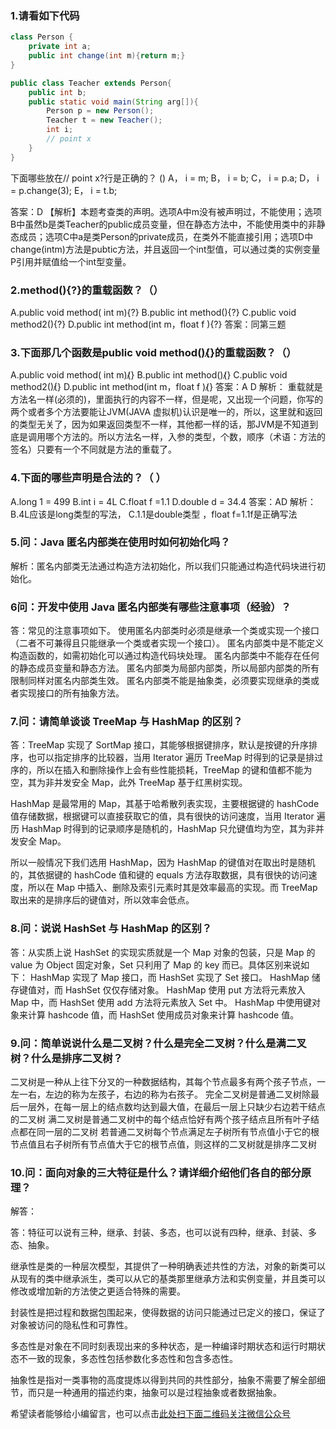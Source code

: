 ### 1.请看如下代码 
```java
class Person { 
	private int a;
	public int change(int m){return m;} 
}

public class Teacher extends Person{ 
	public int b;
	public static void main(String arg[]){ 
		Person p = new Person(); 
		Teacher t = new Teacher(); 
		int i; 
		// point x 
	}
}
```
下面哪些放在// point x?行是正确的？ ()
A， i = m; 
B， i = b; 
C， i = p.a; 
D， i = p.change(3); 
E， i = t.b;

答案：D
【解析】本题考查类的声明。选项A中m没有被声明过，不能使用；选项B中虽然b是类Teacher的public成员变量，但在静态方法中，不能使用类中的非静态成员；选项C中a是类Person的private成员，在类外不能直接引用；选项D中change(intm)方法是pubtic方法，并且返回一个int型值，可以通过类的实例变量P引用并赋值给一个int型变量。

### 2.method(){?}的重载函数？（）
A.public void method( int m){?}
B.public int method(){?}
C.public void method2(){?}
D.public int method(int m，float f ){?}
答案：同第三题

### 3.下面那几个函数是public void method(){̷}的重载函数？（）
A.public void method( int m){̷}
B.public int method(){̷}
C.public void method2(){̷}
D.public int method(int m，float f ){̷}
答案：A D
解析：
重载就是方法名一样(必须的)，里面执行的内容不一样，但是呢，又出现一个问题，你写的两个或者多个方法要能让JVM(JAVA 虚拟机)认识是唯一的，所以，这里就和返回的类型无关了，因为如果返回类型不一样，其他都一样的话，那JVM是不知道到底是调用哪个方法的。所以方法名一样，入参的类型，个数，顺序（术语：方法的签名）只要有一个不同就是方法的重载了。

### 4.下面的哪些声明是合法的？（ ）
A.long 1 = 499
B.int i = 4L
C.float f =1.1
D.double d = 34.4
答案：AD
解析：
B.4L应该是long类型的写法，
C.1.1是double类型 ，float f=1.1f是正确写法

### 5.问：Java 匿名内部类在使用时如何初始化吗？
解析：匿名内部类无法通过构造方法初始化，所以我们只能通过构造代码块进行初始化。

### 6问：开发中使用 Java 匿名内部类有哪些注意事项（经验）？
答：常见的注意事项如下。
使用匿名内部类时必须是继承一个类或实现一个接口（二者不可兼得且只能继承一个类或者实现一个接口）。
匿名内部类中是不能定义构造函数的，如需初始化可以通过构造代码块处理。
匿名内部类中不能存在任何的静态成员变量和静态方法。
匿名内部类为局部内部类，所以局部内部类的所有限制同样对匿名内部类生效。
匿名内部类不能是抽象类，必须要实现继承的类或者实现接口的所有抽象方法。

### 7.问：请简单谈谈 TreeMap 与 HashMap 的区别？
答：TreeMap 实现了 SortMap 接口，其能够根据键排序，默认是按键的升序排序，也可以指定排序的比较器，当用 Iterator 遍历 TreeMap 时得到的记录是排过序的，所以在插入和删除操作上会有些性能损耗，TreeMap 的键和值都不能为空，其为非并发安全 Map，此外 TreeMap 基于红黑树实现。

HashMap 是最常用的 Map，其基于哈希散列表实现，主要根据键的 hashCode 值存储数据，根据键可以直接获取它的值，具有很快的访问速度，当用 Iterator 遍历 HashMap 时得到的记录顺序是随机的，HashMap 只允键值均为空，其为非并发安全 Map。

所以一般情况下我们选用 HashMap，因为 HashMap 的键值对在取出时是随机的，其依据键的 hashCode 值和键的 equals 方法存取数据，具有很快的访问速度，所以在 Map 中插入、删除及索引元素时其是效率最高的实现。而 TreeMap 取出来的是排序后的键值对，所以效率会低点。

### 8.问：说说 HashSet 与 HashMap 的区别？
答：从实质上说 HashSet 的实现实质就是一个 Map 对象的包装，只是 Map 的 value 为 Object 固定对象，Set 只利用了 Map 的 key 而已。具体区别来说如下：
HashMap 实现了 Map 接口，而 HashSet 实现了 Set 接口。
HashMap 储存键值对，而 HashSet 仅仅存储对象。
HashMap 使用 put 方法将元素放入 Map 中，而 HashSet 使用 add 方法将元素放入 Set 中。
HashMap 中使用键对象来计算 hashcode 值，而 HashSet 使用成员对象来计算 hashcode 值。

### 9.问：简单说说什么是二叉树？什么是完全二叉树？什么是满二叉树？什么是排序二叉树？
二叉树是一种从上往下分叉的一种数据结构，其每个节点最多有两个孩子节点，一左一右，左边的称为左孩子，右边的称为右孩子。
完全二叉树是普通二叉树除最后一层外，在每一层上的结点数均达到最大值，在最后一层上只缺少右边若干结点的二叉树
满二叉树是普通二叉树中的每个结点恰好有两个孩子结点且所有叶子结点都在同一层的二叉树
若普通二叉树每个节点满足左子树所有节点值小于它的根节点值且右子树所有节点值大于它的根节点值，则这样的二叉树就是排序二叉树

### 10.问：面向对象的三大特征是什么？请详细介绍他们各自的部分原理？
解答：

答：特征可以说有三种，继承、封装、多态，也可以说有四种，继承、封装、多态、抽象。

继承性是类的一种层次模型，其提供了一种明确表述共性的方法，对象的新类可以从现有的类中继承派生，类可以从它的基类那里继承方法和实例变量，并且类可以修改或增加新的方法使之更适合特殊的需要。

封装性是把过程和数据包围起来，使得数据的访问只能通过已定义的接口，保证了对象被访问的隐私性和可靠性。

多态性是对象在不同时刻表现出来的多种状态，是一种编译时期状态和运行时期状态不一致的现象，多态性包括参数化多态性和包含多态性。

抽象性是指对一类事物的高度提炼以得到共同的共性部分，抽象不需要了解全部细节，而只是一种通用的描述约束，抽象可以是过程抽象或者数据抽象。


希望读者能够给小编留言，也可以点击[此处扫下面二维码关注微信公众号](https://www.ycbbs.vip/?p=28 "此处扫下面二维码关注微信公众号")